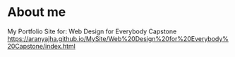 # About me
My Portfolio Site for: Web Design for Everybody Capstone
https://aranyajha.github.io/MySite/Web%20Design%20for%20Everybody%20Capstone/index.html
